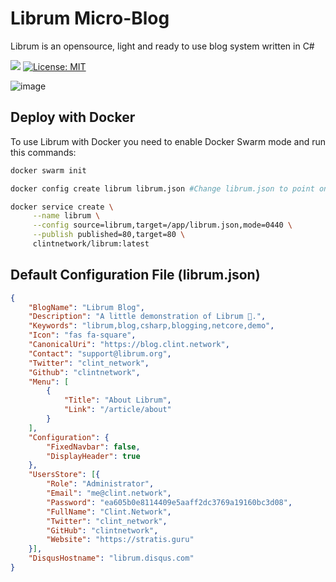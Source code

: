 # Librum Micro-Blog

Librum is an opensource, light and ready to use blog system written in C#

![](https://travis-ci.org/clintnetwork/librum.svg?branch=master)
[![License: MIT](https://img.shields.io/badge/License-MIT-yellow.svg)](https://opensource.org/licenses/MIT)

![image](https://user-images.githubusercontent.com/5221349/55356726-b4355880-54cb-11e9-9bcc-7b1d60c2ff5e.png)

## Deploy with Docker

To use Librum with Docker you need to enable Docker Swarm mode and run this commands:

```bash
docker swarm init

docker config create librum librum.json #Change librum.json to point on a valid configuration file

docker service create \
     --name librum \
     --config source=librum,target=/app/librum.json,mode=0440 \
     --publish published=80,target=80 \
     clintnetwork/librum:latest
```

## Default Configuration File (librum.json)

```json
{
    "BlogName": "Librum Blog",
    "Description": "A little demonstration of Librum 🚀.",
    "Keywords": "librum,blog,csharp,blogging,netcore,demo",
    "Icon": "fas fa-square",
    "CanonicalUri": "https://blog.clint.network",
    "Contact": "support@librum.org",
    "Twitter": "clint_network",
    "Github": "clintnetwork",
    "Menu": [
        {
            "Title": "About Librum",
            "Link": "/article/about"
        }
    ],
    "Configuration": {
        "FixedNavbar": false,
        "DisplayHeader": true
    },
    "UsersStore": [{
        "Role": "Administrator",
        "Email": "me@clint.network",
        "Password": "ea605b0e8114409e5aaff2dc3769a19160bc3d08",
        "FullName": "Clint.Network",
        "Twitter": "clint_network",
        "GitHub": "clintnetwork",
        "Website": "https://stratis.guru"
    }],
    "DisqusHostname": "librum.disqus.com"
}
```
